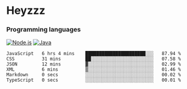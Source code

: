 # Heyzzz  

### Programming languages  

[![Node.js](https://img.shields.io/badge/-Node.js-262626?style=for-the-badge)](https://nodejs.org)
[![Java](https://img.shields.io/badge/-Java-262626?style=for-the-badge)](https://java.com)

<!--START_SECTION:waka-->

```text
JavaScript   6 hrs 4 mins    ██████████████████████░░░   87.94 %
CSS          31 mins         ██░░░░░░░░░░░░░░░░░░░░░░░   07.58 %
JSON         12 mins         ▓░░░░░░░░░░░░░░░░░░░░░░░░   02.99 %
XML          6 mins          ▒░░░░░░░░░░░░░░░░░░░░░░░░   01.46 %
Markdown     0 secs          ░░░░░░░░░░░░░░░░░░░░░░░░░   00.02 %
TypeScript   0 secs          ░░░░░░░░░░░░░░░░░░░░░░░░░   00.01 %
```

<!--END_SECTION:waka-->
